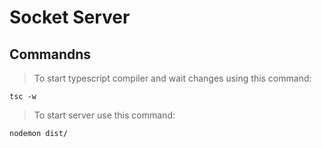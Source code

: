 # Socket Server

## Commandns

> To start typescript compiler and wait changes using this command:

`````
tsc -w
``````

>To start server use this command:

``````
nodemon dist/
``````